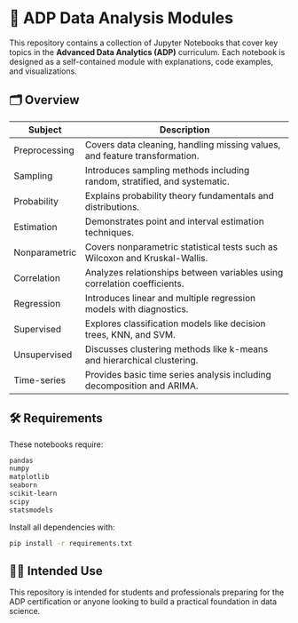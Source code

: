 # 📘 ADP Data Analysis Modules

This repository contains a collection of Jupyter Notebooks that cover key topics in the **Advanced Data Analytics (ADP)** curriculum. 
Each notebook is designed as a self-contained module with explanations, code examples, and visualizations.

## 🗂 Overview

| Subject         | Description                                                                |
|-----------------|----------------------------------------------------------------------------|
| Preprocessing   | Covers data cleaning, handling missing values, and feature transformation. |
| Sampling        | Introduces sampling methods including random, stratified, and systematic.  |
| Probability     | Explains probability theory fundamentals and distributions.                |
| Estimation      | Demonstrates point and interval estimation techniques.                     |
| Nonparametric   | Covers nonparametric statistical tests such as Wilcoxon and Kruskal-Wallis.|
| Correlation     | Analyzes relationships between variables using correlation coefficients.   |
| Regression      | Introduces linear and multiple regression models with diagnostics.         |
| Supervised      | Explores classification models like decision trees, KNN, and SVM.          |
| Unsupervised    | Discusses clustering methods like k-means and hierarchical clustering.     |
| Time-series     | Provides basic time series analysis including decomposition and ARIMA.     |

## 🛠 Requirements

These notebooks require:

```bash
pandas
numpy
matplotlib
seaborn
scikit-learn
scipy
statsmodels
```

Install all dependencies with:

```bash
pip install -r requirements.txt
```

## 👨‍🏫 Intended Use

This repository is intended for students and professionals preparing for the ADP certification or anyone looking to build a practical foundation in data science.
